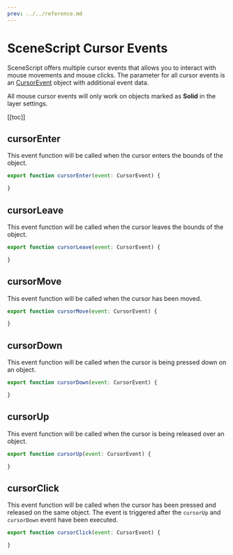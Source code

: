 ```yaml
---
prev: ../../reference.md
---
```


# SceneScript Cursor Events

SceneScript offers multiple cursor events that allows you to interact with mouse movements and mouse clicks. The parameter for all cursor events is an [CursorEvent](/scene/scenescript/reference/class/CursorEvent) object with additional event data.

All mouse cursor events will only work on objects marked as **Solid** in the layer settings. 

[[toc]]

## cursorEnter

This event function will be called when the cursor enters the bounds of the object.

```js
export function cursorEnter(event: CursorEvent) {

}
```

## cursorLeave

This event function will be called when the cursor leaves the bounds of the object.

```js
export function cursorLeave(event: CursorEvent) {

}
```

## cursorMove

This event function will be called when the cursor has been moved.

```js
export function cursorMove(event: CursorEvent) {

}
```

## cursorDown

This event function will be called when the cursor is being pressed down on an object.

```js
export function cursorDown(event: CursorEvent) {

}
```

## cursorUp

This event function will be called when the cursor is being released over an object.

```js
export function cursorUp(event: CursorEvent) {

}
```

## cursorClick

This event function will be called when the cursor has been pressed and released on the same object. The event is triggered after the `cursorUp` and `cursorDown` event have been executed.

```js
export function cursorClick(event: CursorEvent) {

}
```